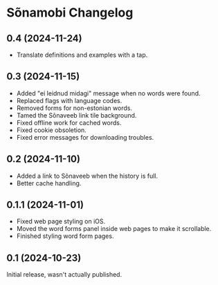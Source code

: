 # Sõnamobi Changelog

## 0.4 (2024-11-24)

- Translate definitions and examples with a tap.

## 0.3 (2024-11-15)

- Added "ei leidnud midagi" message when no words were found.
- Replaced flags with language codes.
- Removed forms for non-estonian words.
- Tamed the Sõnaveeb link tile background.
- Fixed offline work for cached words.
- Fixed cookie obsoletion.
- Fixed error messages for downloading troubles.

## 0.2 (2024-11-10)

- Added a link to Sõnaveeb when the history is full.
- Better cache handling.

## 0.1.1 (2024-11-01)

- Fixed web page styling on iOS.
- Moved the word forms panel inside web pages to make it scrollable.
- Finished styling word form pages.

## 0.1 (2024-10-23)

Initial release, wasn't actually published.
